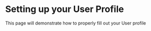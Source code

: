 # Setting up your User Profile

This page will demonstrate how to properly fill out your User profile


